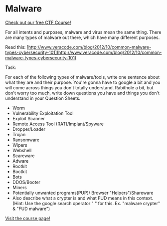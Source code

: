 # Malware

[Check out our free CTF Course!](https://academy.hoppersroppers.org/mod/page/view.php?id=903)

For all intents and purposes, malware and virus mean the same thing. There are many types of malware out there, which have many different purposes. 

Read this: [http://www.veracode.com/blog/2012/10/common-malware-types-cybersecurity-101](http://www.veracode.com/blog/2012/10/common-malware-types-cybersecurity-101)

Task: 

For each of the following types of malware/tools, write one sentence about what they are and their purpose. You're gonna have to google a bit and you will come across things you don't totally understand. Rabithole a bit, but don't worry too much, write down questions you have and things you don't understand in your Question Sheets.

* Worm
* Vulnerability Exploitation Tool
* Exploit Scanner
* Remote Access Tool (RAT)/Implant/Spyware
* Dropper/Loader
* Trojan
* Ransomware
* Wipers
* Webshell
* Scareware	    
* Adware
* Rootkit
* Bootkit
* Bots
* DDOS/Booter
* Miners
* Potentially unwanted programs(PUP)/ Browser "Helpers"/Shareware
* Also describe what a crypter is and what FUD means in this context.  (Hint: Use the google search operator " " for this. Ex. "malware crypter" & "FUD malware")

[Visit the course page!](https://academy.hoppersroppers.org/mod/assign/view.php?id=903)
